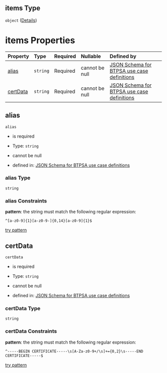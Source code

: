 ## items Type

`object` ([Details](btpsa-usecase-properties-services-items-allof-1-then-allof-41-then-allof-6-then-properties-parameters-properties-data-properties-filecontainer-properties-trusts-items.md))

# items Properties

| Property              | Type     | Required | Nullable       | Defined by                                                                                                                                                                                                                                                                                                                                                                                                                            |
| :-------------------- | :------- | :------- | :------------- | :------------------------------------------------------------------------------------------------------------------------------------------------------------------------------------------------------------------------------------------------------------------------------------------------------------------------------------------------------------------------------------------------------------------------------------ |
| [alias](#alias)       | `string` | Required | cannot be null | [JSON Schema for BTPSA use case definitions](btpsa-usecase-properties-services-items-allof-1-then-allof-41-then-allof-6-then-properties-parameters-properties-data-properties-filecontainer-properties-trusts-items-properties-alias.md "undefined#/properties/services/items/allOf/1/then/allOf/41/then/allOf/6/then/properties/parameters/properties/data/properties/fileContainer/properties/trusts/items/properties/alias")       |
| [certData](#certdata) | `string` | Required | cannot be null | [JSON Schema for BTPSA use case definitions](btpsa-usecase-properties-services-items-allof-1-then-allof-41-then-allof-6-then-properties-parameters-properties-data-properties-filecontainer-properties-trusts-items-properties-certdata.md "undefined#/properties/services/items/allOf/1/then/allOf/41/then/allOf/6/then/properties/parameters/properties/data/properties/fileContainer/properties/trusts/items/properties/certData") |

## alias



`alias`

*   is required

*   Type: `string`

*   cannot be null

*   defined in: [JSON Schema for BTPSA use case definitions](btpsa-usecase-properties-services-items-allof-1-then-allof-41-then-allof-6-then-properties-parameters-properties-data-properties-filecontainer-properties-trusts-items-properties-alias.md "undefined#/properties/services/items/allOf/1/then/allOf/41/then/allOf/6/then/properties/parameters/properties/data/properties/fileContainer/properties/trusts/items/properties/alias")

### alias Type

`string`

### alias Constraints

**pattern**: the string must match the following regular expression:&#x20;

```regexp
^[a-z0-9]{1}[a-z0-9-]{0,14}[a-z0-9]{1}$
```

[try pattern](https://regexr.com/?expression=%5E%5Ba-z0-9%5D%7B1%7D%5Ba-z0-9-%5D%7B0%2C14%7D%5Ba-z0-9%5D%7B1%7D%24 "try regular expression with regexr.com")

## certData



`certData`

*   is required

*   Type: `string`

*   cannot be null

*   defined in: [JSON Schema for BTPSA use case definitions](btpsa-usecase-properties-services-items-allof-1-then-allof-41-then-allof-6-then-properties-parameters-properties-data-properties-filecontainer-properties-trusts-items-properties-certdata.md "undefined#/properties/services/items/allOf/1/then/allOf/41/then/allOf/6/then/properties/parameters/properties/data/properties/fileContainer/properties/trusts/items/properties/certData")

### certData Type

`string`

### certData Constraints

**pattern**: the string must match the following regular expression:&#x20;

```regexp
^-----BEGIN CERTIFICATE-----\s[A-Za-z0-9+/\s]+={0,2}\s-----END CERTIFICATE-----$
```

[try pattern](https://regexr.com/?expression=%5E-----BEGIN%20CERTIFICATE-----%5Cs%5BA-Za-z0-9%2B%2F%5Cs%5D%2B%3D%7B0%2C2%7D%5Cs-----END%20CERTIFICATE-----%24 "try regular expression with regexr.com")
